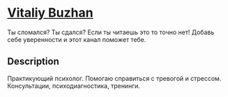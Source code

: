 # [Vitaliy Buzhan](https://www.youtube.com/@VitaliyBuzhan)

Ты сломался? Ты сдался? Если ты читаешь это то точно нет! Добавь себе уверенности и этот канал поможет тебе.

## Description

Практикующий психолог. Помогаю справиться с тревогой и стрессом. Консультации, психодиагностика, тренинги.